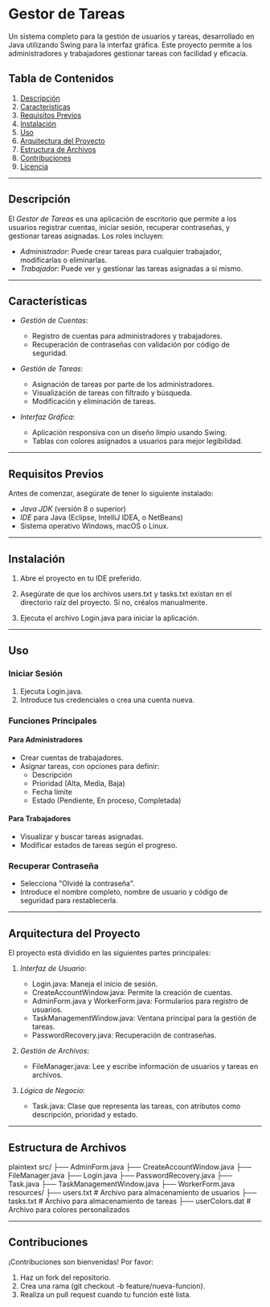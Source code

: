 # Gestor de Tareas

Un sistema completo para la gestión de usuarios y tareas, desarrollado en Java utilizando Swing para la interfaz gráfica. Este proyecto permite a los administradores y trabajadores gestionar tareas con facilidad y eficacia.

## Tabla de Contenidos

1. [Descripción](#descripción)
2. [Características](#características)
3. [Requisitos Previos](#requisitos-previos)
4. [Instalación](#instalación)
5. [Uso](#uso)
6. [Arquitectura del Proyecto](#arquitectura-del-proyecto)
7. [Estructura de Archivos](#estructura-de-archivos)
8. [Contribuciones](#contribuciones)
9. [Licencia](#licencia)

---

## Descripción

El *Gestor de Tareas* es una aplicación de escritorio que permite a los usuarios registrar cuentas, iniciar sesión, recuperar contraseñas, y gestionar tareas asignadas. Los roles incluyen:

- *Administrador*: Puede crear tareas para cualquier trabajador, modificarlas o eliminarlas.
- *Trabajador*: Puede ver y gestionar las tareas asignadas a sí mismo.

---

## Características

- *Gestión de Cuentas*:
  - Registro de cuentas para administradores y trabajadores.
  - Recuperación de contraseñas con validación por código de seguridad.
  
- *Gestión de Tareas*:
  - Asignación de tareas por parte de los administradores.
  - Visualización de tareas con filtrado y búsqueda.
  - Modificación y eliminación de tareas.

- *Interfaz Gráfica*:
  - Aplicación responsiva con un diseño limpio usando Swing.
  - Tablas con colores asignados a usuarios para mejor legibilidad.

---

## Requisitos Previos

Antes de comenzar, asegúrate de tener lo siguiente instalado:

- *Java JDK* (versión 8 o superior)
- *IDE* para Java (Eclipse, IntelliJ IDEA, o NetBeans)
- Sistema operativo Windows, macOS o Linux.

---

## Instalación

1. Abre el proyecto en tu IDE preferido.

2. Asegúrate de que los archivos users.txt y tasks.txt existan en el directorio raíz del proyecto. Si no, créalos manualmente.

3. Ejecuta el archivo Login.java para iniciar la aplicación.

---

## Uso

### Iniciar Sesión
1. Ejecuta Login.java.
2. Introduce tus credenciales o crea una cuenta nueva.

### Funciones Principales
#### Para Administradores
- Crear cuentas de trabajadores.
- Asignar tareas, con opciones para definir:
  - Descripción
  - Prioridad (Alta, Media, Baja)
  - Fecha límite
  - Estado (Pendiente, En proceso, Completada)

#### Para Trabajadores
- Visualizar y buscar tareas asignadas.
- Modificar estados de tareas según el progreso.

### Recuperar Contraseña
- Selecciona "Olvidé la contraseña".
- Introduce el nombre completo, nombre de usuario y código de seguridad para restablecerla.

---

## Arquitectura del Proyecto

El proyecto está dividido en las siguientes partes principales:

1. *Interfaz de Usuario*:
   - Login.java: Maneja el inicio de sesión.
   - CreateAccountWindow.java: Permite la creación de cuentas.
   - AdminForm.java y WorkerForm.java: Formularios para registro de usuarios.
   - TaskManagementWindow.java: Ventana principal para la gestión de tareas.
   - PasswordRecovery.java: Recuperación de contraseñas.

2. *Gestión de Archivos*:
   - FileManager.java: Lee y escribe información de usuarios y tareas en archivos.

3. *Lógica de Negocio*:
   - Task.java: Clase que representa las tareas, con atributos como descripción, prioridad y estado.

---

## Estructura de Archivos

plaintext
src/
├── AdminForm.java
├── CreateAccountWindow.java
├── FileManager.java
├── Login.java
├── PasswordRecovery.java
├── Task.java
├── TaskManagementWindow.java
├── WorkerForm.java
resources/
├── users.txt       # Archivo para almacenamiento de usuarios
├── tasks.txt       # Archivo para almacenamiento de tareas
├── userColors.dat  # Archivo para colores personalizados


---

## Contribuciones

¡Contribuciones son bienvenidas! Por favor:

1. Haz un fork del repositorio.
2. Crea una rama (git checkout -b feature/nueva-funcion).
3. Realiza un pull request cuando tu función esté lista.
